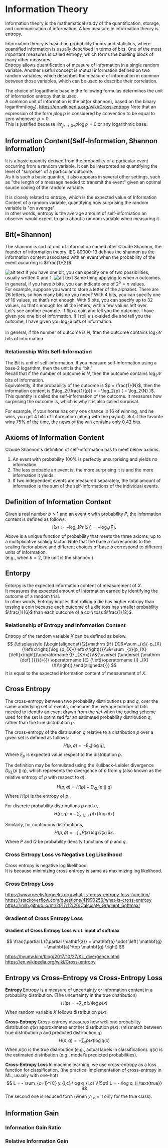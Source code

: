 # Information Theory
Information theory is the mathematical study of the quantification, storage, and communication of information.
A key measure in information theory is entropy.  

Information theory is based on probability theory and statistics, where quantified information is usually described in terms of bits.
One of the most important measures is called entropy, which forms the building block of many other measures.  
Entropy allows quantification of measure of information in a single random variable.
Another useful concept is mutual information defined on two random variables, 
which describes the measure of information in common between those variables, which can be used to describe their correlation. 

The choice of logarithmic base in the following formulas determines the unit of information entropy that is used.  
A common unit of information is the bit(or shannon), based on the binary logarithm($\log_{2}$). 
https://en.wikipedia.org/wiki/Cross-entropy
Note that an expression of the form $p\log p$ is considered by convention to be equal to zero whenever $p = 0$.  
This is justified because ${\displaystyle \lim _{p\rightarrow 0+}p\log p=0}$ or any logarithmic base.

## Information Content(Self-Information, Shannon information)
It is a basic quantity derived from the probability of a particular event occurring from a random variable. It can be interpreted as quantifying the level of "surprise" of a particular outcome.   
As it is such a basic quantity, it also appears in several other settings, such as "the length of a message needed to transmit the event" given an optimal source coding of the random variable.

It is closely related to entropy, which is the expected value of Information Content of a random variable, quantifying how surprising the random variable is "on average".  
In other words, entropy is the average amount of self-information an observer would expect to gain about a random variable when measuring it.

## Bit(=Shannon)
The shannon is sort of unit of information named after Claude Shannon, the founder of information theory.
IEC 80000-13 defines the shannon as the information content associated with an event when the probability of the event occurring is ⁠$\frac{1}{2}$. 

![alt text](images/blog25_information_theory_bit.png)
If you have one bit, you can specify one of two possibilities, usually written 0 and 1.
![alt text](images/blog25_information_theory_bit2.png)
Same thing applying to when $n$ outcomes. In general, if you have $b$ bits, you can indicate one of $2^{b} = n$ values.  
For example, suppose you want to store a letter of the alphabet. There are $26$ letters, so how many bits do you need? With $4$ bits, you can specify one of $16$ values, so that’s not enough. With $5$ bits, you can specify up to $32$ values, so that’s enough for all the letters, with a few values left over.  
Let's see another example. If flip a coin and tell you the outcome. I have given you one bit of information. If I roll a six-sided die and tell you the outcome, I have given you  $\log_2{6}$ bits of information.

In general, if the number of outcome is $N$, then the outcome contains  $\log_2{𝑁}$ bits of information.

### Relationship With Self-Information
The Bit is unit of self-information. If you measure self‐information using a base‐$2$ logarithm, then the unit is the “bit.”   
Recall that if the number of outcome is $N$, then the outcome contains $\log_2{𝑁}$ bits of information.  
Equivalently, if the probability of the outcome is $p = \frac{1}{N}$, then the information content is $\log_2{\frac{1}{p}} = - \log_2{p} ( = \log_2{N} )$.  
This quantity is called the self-information of the outcome. It measures how surprising the outcome is, which is why it is also called surprisal. 

For example, if your horse has only one chance in $16$ of winning, and he wins, you get $4$ bits of information (along with the payout). But if the favorite wins $75$% of the time, the news of the win contains only $0.42$ bits.

## Axioms of Information Content
Claude Shannon's definition of self-information has to meet below axioms.

1. An event with probability 100% is perfectly unsurprising and yields no information.
2. The less probable an event is, the more surprising it is and the more information it yields.
3. If two independent events are measured separately, the total amount of information is the sum of the self-informations of the individual events.

## Definition of Information Content
Given a real number $b > 1$ and an event $x$ with probability $P$, the information content is defined as follows:
$$
{\displaystyle \mathrm {I} (x):=-\log _{b}{\left[\Pr {\left(x\right)}\right]}=-\log _{b}{\left(P\right)}.}
$$
Above is a unique function of probability that meets the three axioms, up to a multiplicative scaling factor. 
Note that the base $b$ corresponds to the scaling factor above and different choices of base $b$ correspond to different units of information.  
(e.g., when $b = 2$, the unit is the shannon.)

## Entorpy
Entorpy is the expected information content of measurement of $X$.  
It  measures the expected amount of information earned by identifying the outcome of a random trial.  
In other words, Entropy implies that rolling a die has higher entropy than tossing a coin because each outcome of a die toss has smaller probability $\frac{1}{6}$ than each outcome of a coin toss $\frac{1}{2}$.

### Relationship of Entropy and Information Content
Entropy of the random variable $X$ can be defined as below.
$$
{\displaystyle {\begin{alignedat}{2}\mathrm {H} (X)&=\sum _{x}{-p_{X}{\left(x\right)}\log {p_{X}{\left(x\right)}}}\\&=\sum _{x}{p_{X}{\left(x\right)}\operatorname {I} _{X}(x)}\\&{\overset {\underset {\mathrm {def} }{}}{=}}\ \operatorname {E} {\left[\operatorname {I} _{X}(X)\right]},\end{alignedat}}}
$$
It is equal to the expected information content of measurement of $X$.

## Cross Entropy
The cross-entropy between two probability distributions $p$ and $q$, over the same underlying set of events, measures the average number of bits needed to identify an event drawn from the set when the coding scheme used for the set is optimized for an estimated probability distribution $q$, rather than the true distribution $p$.

The cross-entropy of the distribution $q$ relative to a distribution $p$ over a given set is defined as follows:
$$
{\displaystyle H(p,q)=-\operatorname {E} _{p}[\log q],}
$$
Where ${E} _{p}$ is expected value respect to the distribution $p$.

The definition may be formulated using the Kullback–Leibler divergence 
${\displaystyle D_{\mathrm {KL} }(p\parallel q)}$, which represents the divergence of $p$ from $q$ (also known as the relative entropy of 
$p$ with respect to $q$).

$$
{\displaystyle H(p,q)=H(p)+D_{\mathrm {KL} }(p\parallel q)}
$$
Where $H(p)$ is the entropy of $p$.

For discrete probability distributions $p$ and $q$, 
$$
{\displaystyle H(p,q)=-\sum _{x\in {\mathcal {X}}}p(x)\,\log q(x)} 
$$

Similarly, for continuous distributions,
$$
{\displaystyle H(p,q)=-\int _{\mathcal {X}}P(x)\,\log Q(x)\,\mathrm {d} x.} 
$$
Where $P$ and $Q$ be probability density functions of $p$ and $q$.

### Cross Entropy Loss vs Negative Log Likelihood
Cross entropy is negative log likelihood.  
It is because minimizing cross entropy is same as maximizing  log likelihood.

### Cross Entropy Loss
https://www.geeksforgeeks.org/what-is-cross-entropy-loss-function/
https://stackoverflow.com/questions/41990250/what-is-cross-entropy
https://jmlb.github.io/ml/2017/12/26/Calculate_Gradient_Softmax/


### Gradient of Cross Entropy Loss

#### Gradient of Cross Entropy Loss w.r.t. input of softmax 
$$
\frac{\partial L}{\partial \mathbf{z}} = \mathbf{a} \odot \left( \mathbf{g} - \mathbf{a}^\top \mathbf{g} \right)
$$

https://hyunw.kim/blog/2017/10/27/KL_divergence.html
https://en.wikipedia.org/wiki/Cross-entropy

## Entropy vs Cross-Entropy vs Cross-Entropy Loss
<b> Entropy </b>
Entropy is a measure of uncertainty or information content in a probability distribution.
(The uncertainty in the true distribution)
$$
H(p) = - \sum_{x} p(x) \log p(x)
$$
When random variable $X$ follows distribution $p(x)$.

<b> Cross-Entropy </b>
Cross-entropy measures how well one probability distribution $q(x)$ approximates another distribution $p(x)$.
(mismatch between true distribution $p$ and predicted distribution $q$)
$$
H(p, q) = - \sum_{x} p(x) \log q(x)
$$
When $p(x)$ is the true distribution (e.g., actual labels in classification). $q(x)$ is the estimated distribution (e.g., model’s predicted probabilities).

<b> Cross-Entropy Loss </b>
In machine learning, we use cross-entropy as a loss function for classification.
(the practical implementation of cross-entropy in ML, usually with one-hot)
$$
L = - \sum_{c=1}^{C} y_{i,c} \log q_{i,c} \\[5pt]
L = - \log q_{i,\text{true}}
$$
The second one is reduced form (when $y_{i,c}=1$ only for the true class).

## Information Gain
### Information Gain Ratio
### Relative Information Gain